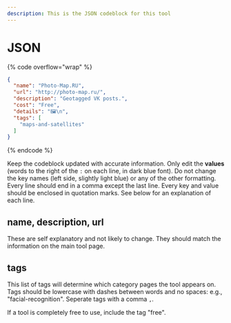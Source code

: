 ```yaml
---
description: This is the JSON codeblock for this tool
---
```


# JSON

{% code overflow="wrap" %}
```json
{
  "name": "Photo-Map.RU",
  "url": "http://photo-map.ru/",
  "description": "Geotagged VK posts.",
  "cost": "Free",
  "details": "🖼️\n",
  "tags": [
    "maps-and-satellites"
  ]
}
```
{% endcode %}

Keep the codeblock updated with accurate information. Only edit the **values** (words to the right of the `:` on each line, in dark blue font). Do not change the key names (left side, slightly light blue) or any of the other formatting. Every line should end in a comma except the last line. Every key and value should be enclosed in quotation marks. See below for an explanation of each line.&#x20;

## name, description, url

These are self explanatory and not likely to change. They should match the information on the main tool page.

## tags

This list of tags will determine which category pages the tool appears on. Tags should be lowercase with dashes between words and no spaces: e.g., "facial-recognition". Seperate tags with a comma `,`.

If a tool is completely free to use, include the tag "free".

